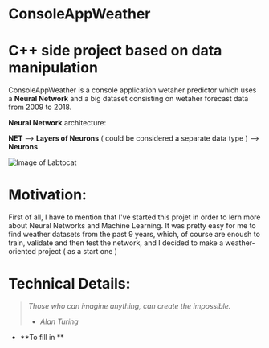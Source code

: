 # ConsoleAppWeather
# C++ side project based on data manipulation 

ConsoleAppWeather is a console application wetaher predictor which uses a **Neural Network** and a big dataset consisting on wetaher forecast data from 2009 to 2018.

**Neural Network** architecture: 

**NET** --> **Layers of Neurons** ( could be considered a separate data type ) --> **Neurons**

![Image of Labtocat](https://octodex.github.com/images/labtocat.png)

# Motivation:
First of all, I have to mention that I've started this projet in order to lern more about Neural Networks and Machine Learning.
It was pretty easy for me to find weather datasets from the past 9 years, which, of course are enoush to train, validate and then test the network, and I decided to make a weather-oriented project ( as a start one )

# Technical Details: 
> *Those who can imagine anything, can create the impossible.*
> - *Alan Turing*
- **To fill in **
